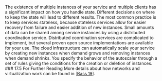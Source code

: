 The existence of multiple instances of your service and multiple clients has a significant impact on how you handle state. Different decisions on where to keep the state will lead to different results. The most common practice is to keep services stateless, because stateless services allow for easier recovery from failure and easier addition of new instances. Small amounts of data can be shared among service instances by using a distributed coordination service. Distributed coordination services are complicated to implement, but several proven open source implementations are available for your use. The cloud infrastructure can automatically scale your service by creating new instances when demand grows and removing instances when demand shrinks. You specify the behavior of the autoscaler through a set of rules giving the conditions for the creation or deletion of instances. ### 17.5 For Further Reading More details about how networks and virtualization work can be found in [[Bass 19](ref01.xhtml#ref_17)].